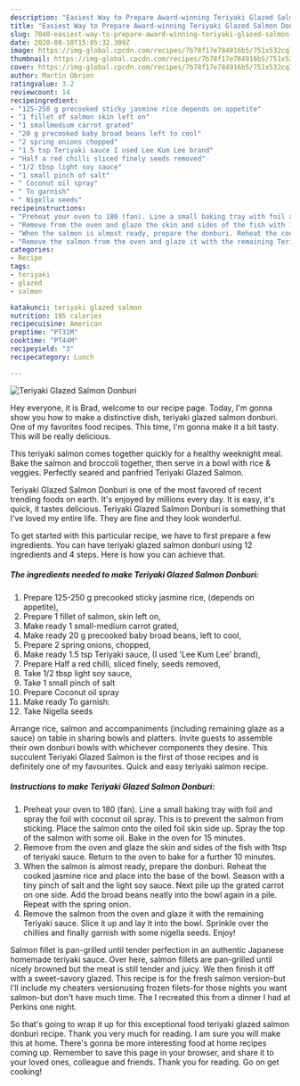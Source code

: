 ```yaml
---
description: "Easiest Way to Prepare Award-winning Teriyaki Glazed Salmon Donburi"
title: "Easiest Way to Prepare Award-winning Teriyaki Glazed Salmon Donburi"
slug: 7040-easiest-way-to-prepare-award-winning-teriyaki-glazed-salmon-donburi
date: 2020-08-10T15:05:32.309Z
image: https://img-global.cpcdn.com/recipes/7b78f17e784916b5/751x532cq70/teriyaki-glazed-salmon-donburi-recipe-main-photo.jpg
thumbnail: https://img-global.cpcdn.com/recipes/7b78f17e784916b5/751x532cq70/teriyaki-glazed-salmon-donburi-recipe-main-photo.jpg
cover: https://img-global.cpcdn.com/recipes/7b78f17e784916b5/751x532cq70/teriyaki-glazed-salmon-donburi-recipe-main-photo.jpg
author: Martin Obrien
ratingvalue: 3.2
reviewcount: 14
recipeingredient:
- "125-250 g precooked sticky jasmine rice depends on appetite"
- "1 fillet of salmon skin left on"
- "1 smallmedium carrot grated"
- "20 g precooked baby broad beans left to cool"
- "2 spring onions chopped"
- "1.5 tsp Teriyaki sauce I used Lee Kum Lee brand"
- "Half a red chilli sliced finely seeds removed"
- "1/2 tbsp light soy sauce"
- "1 small pinch of salt"
- " Coconut oil spray"
- " To garnish"
- " Nigella seeds"
recipeinstructions:
- "Preheat your oven to 180 (fan). Line a small baking tray with foil and spray the foil with coconut oil spray. This is to prevent the salmon from sticking. Place the salmon onto the oiled foil skin side up. Spray the top of the salmon with some oil. Bake in the oven for 15 minutes."
- "Remove from the oven and glaze the skin and sides of the fish with 1tsp of teriyaki sauce. Return to the oven to bake for a further 10 minutes."
- "When the salmon is almost ready, prepare the donburi. Reheat the cooked jasmine rice and place into the base of the bowl. Season with a tiny pinch of salt and the light soy sauce. Next pile up the grated carrot on one side. Add the broad beans neatly into the bowl again in a pile. Repeat with the spring onion."
- "Remove the salmon from the oven and glaze it with the remaining Teriyaki sauce. Slice it up and lay it into the bowl. Sprinkle over the chillies and finally garnish with some nigella seeds. Enjoy!"
categories:
- Recipe
tags:
- teriyaki
- glazed
- salmon

katakunci: teriyaki glazed salmon 
nutrition: 195 calories
recipecuisine: American
preptime: "PT31M"
cooktime: "PT44M"
recipeyield: "3"
recipecategory: Lunch

---
```



![Teriyaki Glazed Salmon Donburi](https://img-global.cpcdn.com/recipes/7b78f17e784916b5/751x532cq70/teriyaki-glazed-salmon-donburi-recipe-main-photo.jpg)

Hey everyone, it is Brad, welcome to our recipe page. Today, I'm gonna show you how to make a distinctive dish, teriyaki glazed salmon donburi. One of my favorites food recipes. This time, I'm gonna make it a bit tasty. This will be really delicious.

This teriyaki salmon comes together quickly for a healthy weeknight meal. Bake the salmon and broccoli together, then serve in a bowl with rice &amp; veggies. Perfectly seared and panfried Teriyaki Glazed Salmon.

Teriyaki Glazed Salmon Donburi is one of the most favored of recent trending foods on earth. It's enjoyed by millions every day. It is easy, it's quick, it tastes delicious. Teriyaki Glazed Salmon Donburi is something that I've loved my entire life. They are fine and they look wonderful.


To get started with this particular recipe, we have to first prepare a few ingredients. You can have teriyaki glazed salmon donburi using 12 ingredients and 4 steps. Here is how you can achieve that.

<!--inarticleads1-->

##### The ingredients needed to make Teriyaki Glazed Salmon Donburi:

1. Prepare 125-250 g precooked sticky jasmine rice, (depends on appetite),
1. Prepare 1 fillet of salmon, skin left on,
1. Make ready 1 small-medium carrot grated,
1. Make ready 20 g precooked baby broad beans, left to cool,
1. Prepare 2 spring onions, chopped,
1. Make ready 1.5 tsp Teriyaki sauce, (I used &#39;Lee Kum Lee&#39; brand),
1. Prepare Half a red chilli, sliced finely, seeds removed,
1. Take 1/2 tbsp light soy sauce,
1. Take 1 small pinch of salt
1. Prepare  Coconut oil spray
1. Make ready  To garnish:
1. Take  Nigella seeds


Arrange rice, salmon and accompaniments (including remaining glaze as a sauce) on table in sharing bowls and platters. Invite guests to assemble their own donburi bowls with whichever components they desire. This succulent Teriyaki Glazed Salmon is the first of those recipes and is definitely one of my favourites. Quick and easy teriyaki salmon recipe. 

<!--inarticleads2-->

##### Instructions to make Teriyaki Glazed Salmon Donburi:

1. Preheat your oven to 180 (fan). Line a small baking tray with foil and spray the foil with coconut oil spray. This is to prevent the salmon from sticking. Place the salmon onto the oiled foil skin side up. Spray the top of the salmon with some oil. Bake in the oven for 15 minutes.
1. Remove from the oven and glaze the skin and sides of the fish with 1tsp of teriyaki sauce. Return to the oven to bake for a further 10 minutes.
1. When the salmon is almost ready, prepare the donburi. Reheat the cooked jasmine rice and place into the base of the bowl. Season with a tiny pinch of salt and the light soy sauce. Next pile up the grated carrot on one side. Add the broad beans neatly into the bowl again in a pile. Repeat with the spring onion.
1. Remove the salmon from the oven and glaze it with the remaining Teriyaki sauce. Slice it up and lay it into the bowl. Sprinkle over the chillies and finally garnish with some nigella seeds. Enjoy!


Salmon fillet is pan-grilled until tender perfection in an authentic Japanese homemade teriyaki sauce. Over here, salmon fillets are pan-grilled until nicely browned but the meat is still tender and juicy. We then finish it off with a sweet-savory glazed. This recipe is for the fresh salmon version-but I&#39;ll include my cheaters versionusing frozen filets-for those nights you want salmon-but don&#39;t have much time. The I recreated this from a dinner I had at Perkins one night. 

So that's going to wrap it up for this exceptional food teriyaki glazed salmon donburi recipe. Thank you very much for reading. I am sure you will make this at home. There's gonna be more interesting food at home recipes coming up. Remember to save this page in your browser, and share it to your loved ones, colleague and friends. Thank you for reading. Go on get cooking!
